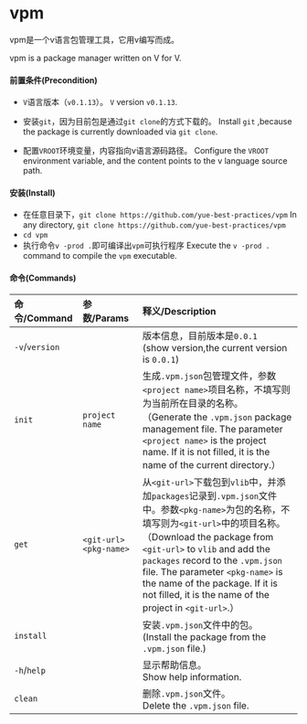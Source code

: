 # vpm

vpm是一个v语言包管理工具，它用v编写而成。

vpm is a package manager written on V for V.

#### 前置条件(Precondition)

* `V`语言版本（`v0.1.13`）。
  `V` version `v0.1.13`.

* 安装`git`，因为目前包是通过`git clone`的方式下载的。
  Install `git` ,because the package is currently downloaded via `git clone`.
* 配置`VROOT`环境变量，内容指向v语言源码路径。
  Configure the `VROOT` environment variable, and the content points to the v language source path.

#### 安装(Install)

* 在任意目录下，`git clone https://github.com/yue-best-practices/vpm`
  In any directory, `git clone https://github.com/yue-best-practices/vpm`
* `cd vpm`
* 执行命令`v -prod .`即可编译出`vpm`可执行程序
  Execute the `v -prod .` command to compile the `vpm` executable.

#### 命令(Commands)

| 命令/Command   | 参数/Params                  | 释义/Description                                             |
| :------------- | :--------------------------- | :----------------------------------------------------------- |
| `-v`/`version` |                              | 版本信息，目前版本是`0.0.1`<br />(show version,the current version is `0.0.1`) |
| `init`         | `project name`               | 生成`.vpm.json`包管理文件，参数`<project name>`项目名称，不填写则为当前所在目录的名称。<br />（Generate the `.vpm.json` package management file. The parameter `<project name>` is the project name. If it is not filled, it is the name of the current directory.） |
| `get`          | `<git-url>`     `<pkg-name>` | 从`<git-url>`下载包到`vlib`中，并添加`packages`记录到`.vpm.json`文件中。参数`<pkg-name>`为包的名称，不填写则为`<git-url>`中的项目名称。<br />（Download the package from `<git-url>` to `vlib` and add the `packages` record to the `.vpm.json` file. The parameter `<pkg-name>` is the name of the package. If it is not filled, it is the name of the project in `<git-url>`.） |
| `install`      |                              | 安装`.vpm.json`文件中的包。<br />(Install the package from the `.vpm.json` file.) |
| `-h`/`help`    |                              | 显示帮助信息。<br />Show help information.                   |
| `clean`        |                              | 删除`.vpm.json`文件。<br />Delete the `.vpm.json` file.      |

